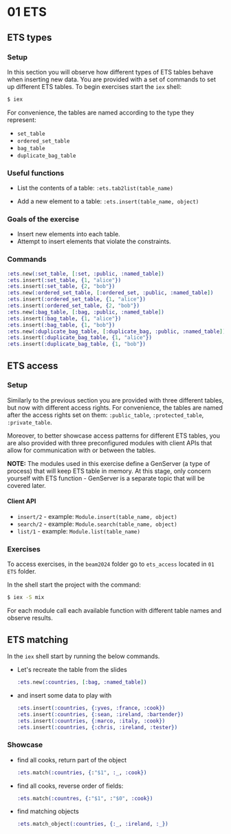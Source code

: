 # 01 ETS

## ETS types

### Setup

In this section you will observe how different types of ETS tables behave when inserting new data.
You are provided with a set of commands to set up different ETS tables.
To begin exercises start the `iex` shell:

```bash
$ iex
```

For convenience, the tables are named according to the type they represent:

* `set_table`
* `ordered_set_table`
* `bag_table`
* `duplicate_bag_table`

### Useful functions

* List the contents of a table: `:ets.tab2list(table_name)`

* Add a new element to a table: `:ets.insert(table_name, object)`

### Goals of the exercise

* Insert new elements into each table.
* Attempt to insert elements that violate the constraints.

### Commands

```elixir
:ets.new(:set_table, [:set, :public, :named_table])
:ets.insert(:set_table, {1, "alice"})
:ets.insert(:set_table, {2, "bob"})
:ets.new(:ordered_set_table, [:ordered_set, :public, :named_table])
:ets.insert(:ordered_set_table, {1, "alice"})
:ets.insert(:ordered_set_table, {2, "bob"})
:ets.new(:bag_table, [:bag, :public, :named_table])
:ets.insert(:bag_table, {1, "alice"})
:ets.insert(:bag_table, {1, "bob"})
:ets.new(:duplicate_bag_table, [:duplicate_bag, :public, :named_table])
:ets.insert(:duplicate_bag_table, {1, "alice"})
:ets.insert(:duplicate_bag_table, {1, "bob"})
```

<div style="page-break-after: always;"></div>

## ETS access

### Setup

Similarly to the previous section you are provided with three different tables, but now with different access rights. For convenience, the tables are named after the access rights set on them: `:public_table`, `:protected_table`, `:private_table`.

Moreover, to better showcase access patterns for different ETS tables, you are also provided with three preconfigured modules with client APIs that allow for communication with or between the tables.

**NOTE:**
The modules used in this exercise define a GenServer (a type of process) that will keep ETS table in memory. At this stage, only concern yourself with ETS function - GenServer is a separate topic that will be covered later.

#### Client API

* `insert/2` - example: `Module.insert(table_name, object)`
* `search/2` - example: `Module.search(table_name, object)`
* `list/1` - example: `Module.list(table_name)`

### Exercises

To access exercises, in the `beam2024` folder go to `ets_access` located in `01 ETS` folder.

In the shell start the project with the command:

```bash
$ iex -S mix
```

For each module call each available function with different table names and observe results.

<div style="page-break-after: always;"></div>

## ETS matching

In the `iex` shell start by running the below commands.

* Let's recreate the table from the slides

  ```elixir
  :ets.new(:countries, [:bag, :named_table])
  ```

* and insert some data to play with

  ```elixir
  :ets.insert(:countries, {:yves, :france, :cook})
  :ets.insert(:countries, {:sean, :ireland, :bartender})
  :ets.insert(:countries, {:marco, :italy, :cook})
  :ets.insert(:countries, {:chris, :ireland, :tester})
  ```

### Showcase

* find all cooks, return part of the object

  ```elixir
  :ets.match(:countries, {:"$1", :_, :cook})
  ```

* find all cooks, reverse order of fields:

  ```elixir
  :ets.match(:countres, {:"$1", :"$0", :cook})
  ```

* find matching objects

  ```elixir
  :ets.match_object(:countries, {:_, :ireland, :_})
  ```
